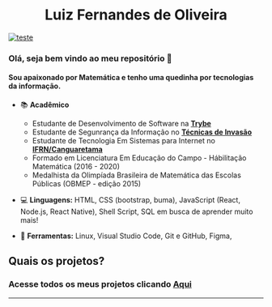 # <h1 align="center">Luiz Fernandes de Oliveira</h1>
[![teste](https://user-images.githubusercontent.com/37448340/87267194-5a2c8c80-c49d-11ea-95a5-993860580961.png)](https://www.linkedin.com/in/luizfernandesoliveiraoficial/)
### Olá, seja bem vindo ao meu repositório 👋
#### Sou apaixonado por Matemática e tenho uma quedinha por tecnologias da informação. 

- 📚 **Acadêmico** 
    - Estudante de Desenvolvimento de Software na **[Trybe](https://www.betrybe.com/)** 
    - Estudante de Segunrança da Informação no **[Técnicas de Invasão](https://tecnicasdeinvasao.com/)** 
    - Estudante de Tecnologia Em Sistemas para Internet no **[IFRN/Canguaretama](https://portal.ifrn.edu.br/campus/canguaretama/cursos-regulares/curso-superior-de-tecnologia-em-sistemas-para-internet)** 
    - Formado em Licenciatura Em Educação do Campo - Hábilitação Matemática (2016 - 2020)
    - Medalhista da Olimpíada Brasileira de Matemática das Escolas Públicas (OBMEP - edição 2015) 

- 💻 **Linguagens:** HTML, CSS (bootstrap, buma), JavaScript (React, Node.js, React Native), Shell Script, SQL em busca de aprender muito mais!

- 🎨 **Ferramentas:** Linux, Visual Studio Code, Git e GitHub, Figma,
## Quais os projetos?
### Acesse todos os meus projetos clicando [Aqui](https://LuizFernandesOliveira.github.io)

---
